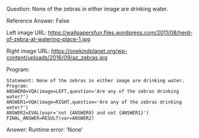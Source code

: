 Question: None of the zebras in either image are drinking water.

Reference Answer: False

Left image URL: https://wallpapersfun.files.wordpress.com/2011/08/herd-of-zebra-at-watering-place-1.jpg

Right image URL: https://onekindplanet.org/wp-content/uploads/2016/09/az_zebras.jpg

Program:

```
Statement: None of the zebras in either image are drinking water.
Program:
ANSWER0=VQA(image=LEFT,question='Are any of the zebras drinking water?')
ANSWER1=VQA(image=RIGHT,question='Are any of the zebras drinking water?')
ANSWER2=EVAL(expr='not {ANSWER0} and not {ANSWER1}')
FINAL_ANSWER=RESULT(var=ANSWER2)
```
Answer: Runtime error: 'None'

